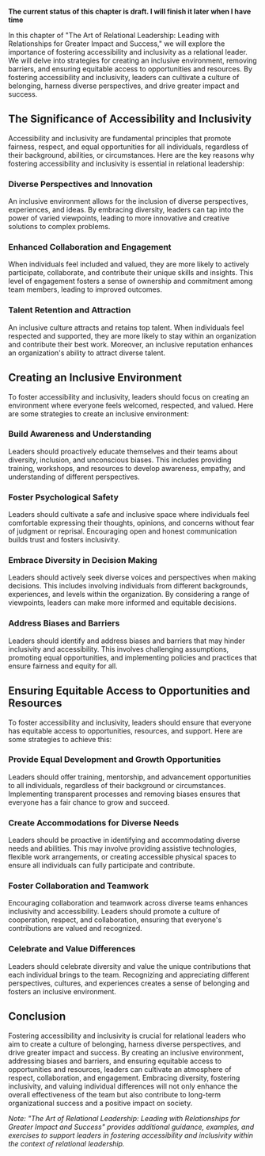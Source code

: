 **The current status of this chapter is draft. I will finish it later when I have time**

In this chapter of "The Art of Relational Leadership: Leading with Relationships for Greater Impact and Success," we will explore the importance of fostering accessibility and inclusivity as a relational leader. We will delve into strategies for creating an inclusive environment, removing barriers, and ensuring equitable access to opportunities and resources. By fostering accessibility and inclusivity, leaders can cultivate a culture of belonging, harness diverse perspectives, and drive greater impact and success.

The Significance of Accessibility and Inclusivity
-------------------------------------------------

Accessibility and inclusivity are fundamental principles that promote fairness, respect, and equal opportunities for all individuals, regardless of their background, abilities, or circumstances. Here are the key reasons why fostering accessibility and inclusivity is essential in relational leadership:

### Diverse Perspectives and Innovation

An inclusive environment allows for the inclusion of diverse perspectives, experiences, and ideas. By embracing diversity, leaders can tap into the power of varied viewpoints, leading to more innovative and creative solutions to complex problems.

### Enhanced Collaboration and Engagement

When individuals feel included and valued, they are more likely to actively participate, collaborate, and contribute their unique skills and insights. This level of engagement fosters a sense of ownership and commitment among team members, leading to improved outcomes.

### Talent Retention and Attraction

An inclusive culture attracts and retains top talent. When individuals feel respected and supported, they are more likely to stay within an organization and contribute their best work. Moreover, an inclusive reputation enhances an organization's ability to attract diverse talent.

Creating an Inclusive Environment
---------------------------------

To foster accessibility and inclusivity, leaders should focus on creating an environment where everyone feels welcomed, respected, and valued. Here are some strategies to create an inclusive environment:

### Build Awareness and Understanding

Leaders should proactively educate themselves and their teams about diversity, inclusion, and unconscious biases. This includes providing training, workshops, and resources to develop awareness, empathy, and understanding of different perspectives.

### Foster Psychological Safety

Leaders should cultivate a safe and inclusive space where individuals feel comfortable expressing their thoughts, opinions, and concerns without fear of judgment or reprisal. Encouraging open and honest communication builds trust and fosters inclusivity.

### Embrace Diversity in Decision Making

Leaders should actively seek diverse voices and perspectives when making decisions. This includes involving individuals from different backgrounds, experiences, and levels within the organization. By considering a range of viewpoints, leaders can make more informed and equitable decisions.

### Address Biases and Barriers

Leaders should identify and address biases and barriers that may hinder inclusivity and accessibility. This involves challenging assumptions, promoting equal opportunities, and implementing policies and practices that ensure fairness and equity for all.

Ensuring Equitable Access to Opportunities and Resources
--------------------------------------------------------

To foster accessibility and inclusivity, leaders should ensure that everyone has equitable access to opportunities, resources, and support. Here are some strategies to achieve this:

### Provide Equal Development and Growth Opportunities

Leaders should offer training, mentorship, and advancement opportunities to all individuals, regardless of their background or circumstances. Implementing transparent processes and removing biases ensures that everyone has a fair chance to grow and succeed.

### Create Accommodations for Diverse Needs

Leaders should be proactive in identifying and accommodating diverse needs and abilities. This may involve providing assistive technologies, flexible work arrangements, or creating accessible physical spaces to ensure all individuals can fully participate and contribute.

### Foster Collaboration and Teamwork

Encouraging collaboration and teamwork across diverse teams enhances inclusivity and accessibility. Leaders should promote a culture of cooperation, respect, and collaboration, ensuring that everyone's contributions are valued and recognized.

### Celebrate and Value Differences

Leaders should celebrate diversity and value the unique contributions that each individual brings to the team. Recognizing and appreciating different perspectives, cultures, and experiences creates a sense of belonging and fosters an inclusive environment.

Conclusion
----------

Fostering accessibility and inclusivity is crucial for relational leaders who aim to create a culture of belonging, harness diverse perspectives, and drive greater impact and success. By creating an inclusive environment, addressing biases and barriers, and ensuring equitable access to opportunities and resources, leaders can cultivate an atmosphere of respect, collaboration, and engagement. Embracing diversity, fostering inclusivity, and valuing individual differences will not only enhance the overall effectiveness of the team but also contribute to long-term organizational success and a positive impact on society.

*Note: "The Art of Relational Leadership: Leading with Relationships for Greater Impact and Success" provides additional guidance, examples, and exercises to support leaders in fostering accessibility and inclusivity within the context of relational leadership.*
